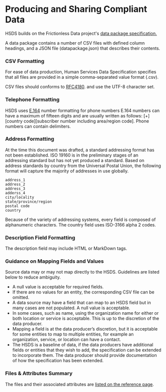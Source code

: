 Producing and Sharing Compliant Data
====================================

HSDS builds on the Frictionless Data project's [data package specification. ](https://specs.frictionlessdata.io/)

A data package contains a number of CSV files with defined column headings, and a JSON file (datapackage.json) that describes their contents.

### CSV Formatting

For ease of data production, Human Services Data Specification specifies that all files are provided in a simple comma-separated value format (.csv). 

CSV files should conforms to [RFC4180](http://tools.ietf.org/html/rfc4180). and use the UTF-8 character set.

### Telephone Formatting

HSDS uses [E.164](http://www.itu.int/rec/T-REC-E.164-201011-I/en) number formatting for phone numbers E.164 numbers can have a maximum of fifteen digits and are usually written as follows: [+][country code][subscriber number including area/region code]. Phone numbers can contain delimiters.

### Address Formatting

At the time this document was drafted, a standard addressing format has not been established. ISO 19160  is in the preliminary stages of an addressing standard but has not yet produced a standard. Based on address standards by country from the Universal Postal Union,  the following format will capture the majority of addresses in use globally.

    address_1
    address_2
    address_3
    adderss_4
    city/locality
    state/province/region
    postal code
    country

Because of the variety of addressing systems, every field is composed of alphanumeric characters. The country field uses ISO-3166 alpha 2 codes.

### Description Field Formatting

The description field may include HTML or MarkDown tags.

### Guidance on Mapping Fields and Values

Source data may or may not map directly to the HSDS. Guidelines are listed below to reduce ambiguity.

* A null value is acceptable for required fields.
* If there are no values for an entity, the corresponding CSV file can be omitted.
* A data source may have a field that can map to an HSDS field but in many cases are not populated. A null value is acceptable.
* In some cases, such as name, using the organization name for either or both location or service is acceptable. This is up to the discretion of the data producer.
* Mapping a field is at the data producer’s discretion, but it is acceptable for some entities to map to multiple entities, for example an organization, service, or location can have a contact.
* The HSDS is a baseline of data, if the data producers have additional fields or entities that they wish to add, the specification can be extended to incorporate them. The data producer should provide documentation of how the specification has been extended.

### Files & Attributes Summary

The files and their associated attributes are [listed on the reference page](reference.md).


